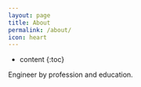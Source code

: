 ```yaml
---
layout: page
title: About
permalink: /about/
icon: heart
---
```


* content
{:toc}

Engineer by profession and education.

